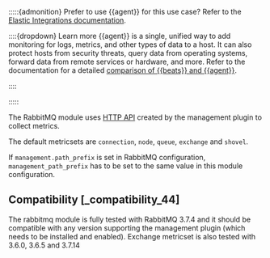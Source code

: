 :::::{admonition} Prefer to use {{agent}} for this use case?
Refer to the [Elastic Integrations documentation](integration-docs://reference/rabbitmq/index.md).

::::{dropdown} Learn more
{{agent}} is a single, unified way to add monitoring for logs, metrics, and other types of data to a host. It can also protect hosts from security threats, query data from operating systems, forward data from remote services or hardware, and more. Refer to the documentation for a detailed [comparison of {{beats}} and {{agent}}](docs-content://reference/fleet/index.md).

::::


:::::


The RabbitMQ module uses [HTTP API](http://www.rabbitmq.com/management.html) created by the management plugin to collect metrics.

The default metricsets are `connection`, `node`, `queue`, `exchange` and `shovel`.

If `management.path_prefix` is set in RabbitMQ configuration, `management_path_prefix` has to be set to the same value in this module configuration.


## Compatibility [_compatibility_44]

The rabbitmq module is fully tested with RabbitMQ 3.7.4 and it should be compatible with any version supporting the management plugin (which needs to be installed and enabled). Exchange metricset is also tested with 3.6.0, 3.6.5 and 3.7.14

